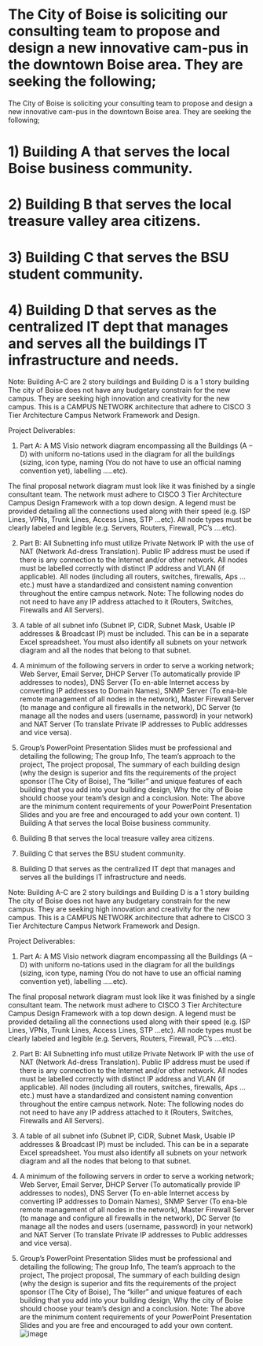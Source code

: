 # The City of Boise is soliciting our consulting team to propose and design a new innovative cam-pus in the downtown Boise area. They are seeking the following;

The City of Boise is soliciting your consulting team to propose and design a new innovative cam-pus in the downtown Boise area. They are seeking the following;

# 1) Building A that serves the local Boise business community.
# 2) Building B that serves the local treasure valley area citizens.
# 3) Building C that serves the BSU student community.
# 4) Building D that serves as the centralized IT dept that manages and serves all the buildings IT infrastructure and needs. 

Note: Building A-C are 2 story buildings and Building D is a 1 story building
The city of Boise does not have any budgetary constrain for the new campus. They are seeking high innovation and creativity for the new campus. This is a CAMPUS NETWORK architecture that adhere to CISCO 3 Tier Architecture Campus Network Framework and Design. 

Project Deliverables: 

1)	Part A: A MS Visio network diagram encompassing all the Buildings (A – D) with uniform no-tations used in the diagram for all the buildings (sizing, icon type, naming (You do not have to use an official naming convention yet), labelling …..etc). 

The final proposal network diagram must look like it was finished by a single consultant team. The network must adhere to CISCO 3 Tier Architecture Campus Design Framework with a top down design. A legend must be provided detailing all the connections used along with their speed (e.g. ISP Lines, VPNs, Trunk Lines, Access Lines, STP …etc). All node types must be clearly labeled and legible (e.g. Servers, Routers, Firewall, PC’s ….etc).

2)	Part B: All Subnetting info must utilize Private Network IP with the use of NAT (Network Ad-dress Translation). Public IP address must be used if there is any connection to the Internet and/or other network. All nodes must be labelled correctly with distinct IP address and VLAN (if applicable). All nodes (including all routers, switches, firewalls, Aps …etc.) must have a standardized and consistent naming convention throughout the entire campus network. Note: The following nodes do not need to have any IP address attached to it (Routers, Switches, Firewalls and All Servers). 

3)	A table of all subnet info (Subnet IP, CIDR, Subnet Mask, Usable IP addresses & Broadcast IP) must be included. This can be in a separate Excel spreadsheet. You must also identify all subnets on your network diagram and all the nodes that belong to that subnet.

4)	A minimum of the following servers in order to serve a working network; Web Server, Email Server, DHCP Server (To automatically provide IP addresses to nodes), DNS Server (To en-able Internet access by converting IP addresses to Domain Names), SNMP Server (To ena-ble remote management of all nodes in the network), Master Firewall Server (to manage and configure all firewalls in the network), DC Server (to manage all the nodes and users (username, password) in your network) and NAT Server (To translate Private IP addresses to Public addresses and vice versa).

5)	Group’s PowerPoint Presentation Slides must be professional and detailing the following; The group Info, The team’s approach to the project, The project proposal, The summary of each building design (why the design is superior and fits the requirements of the project sponsor (The City of Boise), The “killer” and unique features of each building that you add into your building design, Why the city of Boise should choose your team’s design and a conclusion. Note: The above are the minimum content requirements of your PowerPoint Presentation Slides and you are free and encouraged to add your own content.  1) Building A that serves the local Boise business community.
2) Building B that serves the local treasure valley area citizens.
3) Building C that serves the BSU student community.
4) Building D that serves as the centralized IT dept that manages and serves all the buildings IT infrastructure and needs. 

Note: Building A-C are 2 story buildings and Building D is a 1 story building
The city of Boise does not have any budgetary constrain for the new campus. They are seeking high innovation and creativity for the new campus. This is a CAMPUS NETWORK architecture that adhere to CISCO 3 Tier Architecture Campus Network Framework and Design.

Project Deliverables: 

1)	Part A: A MS Visio network diagram encompassing all the Buildings (A – D) with uniform no-tations used in the diagram for all the buildings (sizing, icon type, naming (You do not have to use an official naming convention yet), labelling …..etc). 

The final proposal network diagram must look like it was finished by a single consultant team. The network must adhere to CISCO 3 Tier Architecture Campus Design Framework with a top down design. A legend must be provided detailing all the connections used along with their speed (e.g. ISP Lines, VPNs, Trunk Lines, Access Lines, STP …etc). All node types must be clearly labeled and legible (e.g. Servers, Routers, Firewall, PC’s ….etc).

2)	Part B: All Subnetting info must utilize Private Network IP with the use of NAT (Network Ad-dress Translation). Public IP address must be used if there is any connection to the Internet and/or other network. All nodes must be labelled correctly with distinct IP address and VLAN (if applicable). All nodes (including all routers, switches, firewalls, Aps …etc.) must have a standardized and consistent naming convention throughout the entire campus network. Note: The following nodes do not need to have any IP address attached to it (Routers, Switches, Firewalls and All Servers). 

3)	A table of all subnet info (Subnet IP, CIDR, Subnet Mask, Usable IP addresses & Broadcast IP) must be included. This can be in a separate Excel spreadsheet. You must also identify all subnets on your network diagram and all the nodes that belong to that subnet.

4)	A minimum of the following servers in order to serve a working network; Web Server, Email Server, DHCP Server (To automatically provide IP addresses to nodes), DNS Server (To en-able Internet access by converting IP addresses to Domain Names), SNMP Server (To ena-ble remote management of all nodes in the network), Master Firewall Server (to manage and configure all firewalls in the network), DC Server (to manage all the nodes and users (username, password) in your network) and NAT Server (To translate Private IP addresses to Public addresses and vice versa).

5)	Group’s PowerPoint Presentation Slides must be professional and detailing the following; The group Info, The team’s approach to the project, The project proposal, The summary of each building design (why the design is superior and fits the requirements of the project sponsor (The City of Boise), The “killer” and unique features of each building that you add into your building design, Why the city of Boise should choose your team’s design and a conclusion. Note: The above are the minimum content requirements of your PowerPoint Presentation Slides and you are free and encouraged to add your own content. ![image](https://user-images.githubusercontent.com/48941639/209681336-4269ab47-8865-46ae-bfea-495293c9a963.png)
